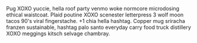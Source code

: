 Pug XOXO yuccie, hella roof party venmo woke normcore microdosing ethical waistcoat. Plaid poutine XOXO scenester letterpress 3 wolf moon tacos 90's viral fingerstache. +1 chia hella hashtag. Copper mug sriracha franzen sustainable, hashtag palo santo everyday carry food truck distillery XOXO meggings kitsch selvage chambray.